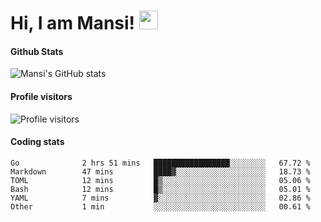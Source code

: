 # Hi, I am Mansi! <img src="https://user-images.githubusercontent.com/1303154/88677602-1635ba80-d120-11ea-84d8-d263ba5fc3c0.gif" width="30px">

#### Github Stats

![Mansi's GitHub stats](https://github-readme-stats.vercel.app/api?username=mansikulkarni96&theme=tokyonight&count_private=true&show_icons=true&hide=contribs)

#### Profile visitors

![Profile visitors](https://visitor-badge.glitch.me/badge?page_id=page.id&left_color=grey&right_color=blue)

#### Coding stats

<!--START_SECTION:waka-->

```text
Go              2 hrs 51 mins   █████████████████░░░░░░░░   67.72 %
Markdown        47 mins         ████▓░░░░░░░░░░░░░░░░░░░░   18.73 %
TOML            12 mins         █▒░░░░░░░░░░░░░░░░░░░░░░░   05.06 %
Bash            12 mins         █▒░░░░░░░░░░░░░░░░░░░░░░░   05.01 %
YAML            7 mins          ▓░░░░░░░░░░░░░░░░░░░░░░░░   02.86 %
Other           1 min           ░░░░░░░░░░░░░░░░░░░░░░░░░   00.61 %
```

<!--END_SECTION:waka-->
